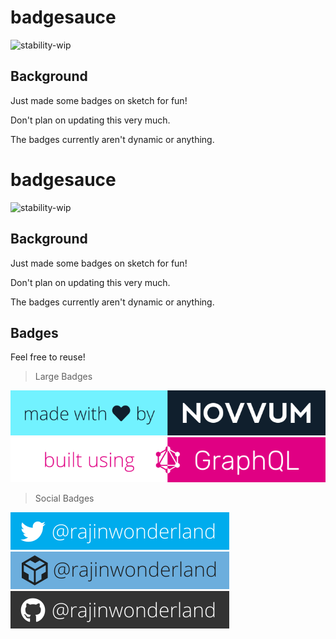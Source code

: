 # badgesauce

![stability-wip](https://img.shields.io/badge/stability-work_in_progress-red.svg)

## Background

Just made some badges on sketch for fun!

Don't plan on updating this very much.

The badges currently aren't dynamic or anything.

# badgesauce

![stability-wip](https://img.shields.io/badge/stability-work_in_progress-red.svg)

## Background

Just made some badges on sketch for fun!

Don't plan on updating this very much.

The badges currently aren't dynamic or anything.

## Badges

Feel free to reuse!

> Large Badges

[![](mwlNovvum.svg)](https://www.novvum.io)
[![](buGraphql.svg)](https://graphql.org)

> Social Badges

[![](twitter.svg)](https://twitter.com/rajinwonderland)
[![](codesandbox.svg)](https://codesandbox.io/rajinwonderland)
[![](github.svg)](https://github.com/rajinwonderland)
